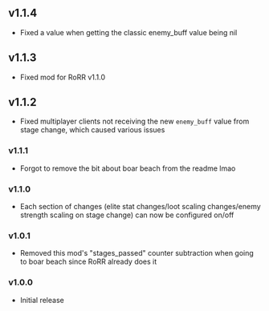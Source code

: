 ## v1.1.4

- Fixed a value when getting the classic enemy_buff value being nil

## v1.1.3

- Fixed mod for RoRR v1.1.0

## v1.1.2

- Fixed multiplayer clients not receiving the new `enemy_buff` value from stage change, which caused various issues

### v1.1.1

- Forgot to remove the bit about boar beach from the readme lmao

### v1.1.0

- Each section of changes (elite stat changes/loot scaling changes/enemy strength scaling on stage change) can now be configured on/off

### v1.0.1

- Removed this mod's "stages_passed" counter subtraction when going to boar beach since RoRR already does it

### v1.0.0

- Initial release